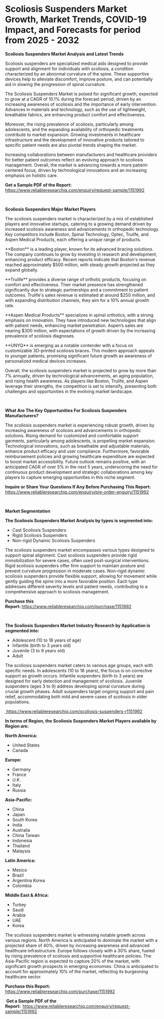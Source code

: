 <p><h1>Scoliosis Suspenders Market Growth, Market Trends, COVID-19 Impact, and Forecasts for period from 2025 - 2032</h1></p><p><strong>Scoliosis Suspenders Market Analysis and Latest Trends</strong></p>
<p><p>Scoliosis suspenders are specialized medical aids designed to provide support and alignment for individuals with scoliosis, a condition characterized by an abnormal curvature of the spine. These supportive devices help to alleviate discomfort, improve posture, and can potentially aid in slowing the progression of spinal curvature.</p><p>The Scoliosis Suspenders Market is poised for significant growth, expected to grow at a CAGR of 10.1% during the forecast period, driven by an increasing awareness of scoliosis and the importance of early intervention. Advances in materials and technology, such as the use of lightweight, breathable fabrics, are enhancing product comfort and effectiveness. </p><p>Moreover, the rising prevalence of scoliosis, particularly among adolescents, and the expanding availability of orthopedic treatments contribute to market expansion. Growing investments in healthcare infrastructure and the development of innovative products tailored to specific patient needs are also pivotal trends shaping the market.</p><p>Increasing collaborations between manufacturers and healthcare providers for better patient outcomes reflect an evolving approach to scoliosis management. Overall, the market is advancing towards a more patient-centered focus, driven by technological innovations and an increasing emphasis on holistic care.</p></p>
<p><strong>Get a Sample PDF of the Report:&nbsp;</strong> <a href="https://www.reliableresearchiq.com/enquiry/request-sample/1151992?utm_campaign=3365&utm_medium=2&utm_source=Github&utm_content=ia&utm_term=14042025&utm_id=scoliosis-suspenders">https://www.reliableresearchiq.com/enquiry/request-sample/1151992</a></p>
<p>&nbsp;</p>
<p><strong>Scoliosis Suspenders Major Market Players</strong></p>
<p><p>The scoliosis suspenders market is characterized by a mix of established players and innovative startups, catering to a growing demand driven by increased scoliosis awareness and advancements in orthopedic technology. Key competitors include Boston, Spinal Technology, Optec, Trulife, and Aspen Medical Products, each offering a unique range of products.</p><p>**Boston** is a leading player, known for its advanced bracing solutions. The company continues to grow by investing in research and development, enhancing product efficacy. Recent reports indicate that Boston's revenue reached approximately $500 million, with steady growth projected as they expand globally.</p><p>**Trulife** provides a diverse range of orthotic products, focusing on comfort and effectiveness. Their market presence has strengthened significantly due to strategic partnerships and a commitment to patient outcomes. Trulife's sales revenue is estimated at around $250 million, and with expanding distribution channels, they aim for a 10% annual growth rate.</p><p>**Aspen Medical Products** specializes in spinal orthotics, with a strong emphasis on innovation. They have introduced new technologies that align with patient needs, enhancing market penetration. Aspen’s sales are nearing $300 million, with expectations of growth driven by the increasing prevalence of scoliosis diagnoses.</p><p>**UNYQ** is emerging as a notable contender with a focus on customizable 3D-printed scoliosis braces. This modern approach appeals to younger patients, promising significant future growth as awareness of personalized medical devices increases.</p><p>Overall, the scoliosis suspenders market is projected to grow by more than 7% annually, driven by technological advancements, an aging population, and rising health awareness. As players like Boston, Trulife, and Aspen leverage their strengths, the competition is set to intensify, presenting both challenges and opportunities in the evolving market landscape.</p></p>
<p>&nbsp;</p>
<p><strong>What Are The Key Opportunities For Scoliosis Suspenders Manufacturers?</strong></p>
<p><p>The scoliosis suspenders market is experiencing robust growth, driven by increasing awareness of scoliosis and advancements in orthopedic solutions. Rising demand for customized and comfortable support garments, particularly among adolescents, is propelling market expansion. Technological innovations, such as breathable and adjustable materials, enhance product efficacy and user compliance. Furthermore, favorable reimbursement policies and growing healthcare expenditure are expected to boost market accessibility. Future outlook remains positive, with an anticipated CAGR of over 5% in the next 5 years, underscoring the need for continuous product development and strategic collaborations among key players to capture emerging opportunities in this niche segment.</p></p>
<p><strong>Inquire or Share Your Questions If Any Before Purchasing This Report:</strong> <a href="https://www.reliableresearchiq.com/enquiry/pre-order-enquiry/1151992?utm_campaign=3365&utm_medium=2&utm_source=Github&utm_content=ia&utm_term=14042025&utm_id=scoliosis-suspenders">https://www.reliableresearchiq.com/enquiry/pre-order-enquiry/1151992</a></p>
<p>&nbsp;</p>
<p><strong>Market Segmentation</strong></p>
<p><strong>The Scoliosis Suspenders Market Analysis by types is segmented into:</strong></p>
<p><ul><li>Cast Scoliosis Suspenders</li><li>Rigid Scoliosis Suspenders</li><li>Non-rigid Dynamic Scoliosis Suspenders</li></ul></p>
<p><p>The scoliosis suspenders market encompasses various types designed to support spinal alignment. Cast scoliosis suspenders provide rigid immobilization for severe cases, often used post-surgical interventions. Rigid scoliosis suspenders offer firm support to maintain posture and prevent curvature progression in moderate cases. Non-rigid dynamic scoliosis suspenders provide flexible support, allowing for movement while gently guiding the spine into a more favorable position. Each type addresses different severity levels and patient needs, contributing to a comprehensive approach to scoliosis management.</p></p>
<p><strong>Purchase this Report:&nbsp;</strong><a href="https://www.reliableresearchiq.com/purchase/1151992?utm_campaign=3365&utm_medium=2&utm_source=Github&utm_content=ia&utm_term=14042025&utm_id=scoliosis-suspenders">https://www.reliableresearchiq.com/purchase/1151992</a></p>
<p>&nbsp;</p>
<p><strong>The Scoliosis Suspenders Market Industry Research by Application is segmented into:</strong></p>
<p><ul><li>Adolescent (10 to 18 years of age)</li><li>Infantile (birth to 3 years old)</li><li>Juvenile (3 to 9 years old)</li><li>Adult</li></ul></p>
<p><p>The scoliosis suspenders market caters to various age groups, each with specific needs. In adolescents (10 to 18 years), the focus is on corrective support as growth occurs. Infantile suspenders (birth to 3 years) are designed for early detection and management of scoliosis. Juvenile suspenders (ages 3 to 9) address developing spinal curvature during crucial growth phases. Adult suspenders target ongoing support and pain relief, accommodating both mild and severe cases of scoliosis in older populations.</p></p>
<p><a href="https://www.reliableresearchiq.com/scoliosis-suspenders-r1151992?utm_campaign=3365&utm_medium=2&utm_source=Github&utm_content=ia&utm_term=14042025&utm_id=scoliosis-suspenders">&nbsp;https://www.reliableresearchiq.com/scoliosis-suspenders-r1151992</a></p>
<p><strong>In terms of Region, the Scoliosis Suspenders Market Players available by Region are:</strong></p>
<p>
    <p> <strong> North America: </strong>
        <ul>
            <li>United States</li>
            <li>Canada</li>
        </ul>
        </p> 
    <p> <strong> Europe: </strong>
        <ul>
            <li>Germany</li>
            <li>France</li>
            <li>U.K.</li>
            <li>Italy</li>
            <li>Russia</li>
        </ul>
        </p> 
    <p> <strong> Asia-Pacific: </strong>
        <ul>
            <li>China</li>
            <li>Japan</li>
            <li>South Korea</li>
            <li>India</li>
            <li>Australia</li>
            <li>China Taiwan</li>
            <li>Indonesia</li>
            <li>Thailand</li>
            <li>Malaysia</li>
        </ul>
        </p> 
    <p> <strong> Latin America: </strong>
        <ul>
            <li>Mexico</li>
            <li>Brazil</li>
            <li>Argentina Korea</li>
            <li>Colombia</li>
        </ul>
        </p> 
    <p> <strong> Middle East & Africa: </strong>
        <ul>
            <li>Turkey</li>
            <li>Saudi</li>
            <li>Arabia</li>
            <li>UAE</li>
            <li>Korea</li>
        </ul>
    </p>
    </p>
<p><p>The scoliosis suspenders market is witnessing notable growth across various regions. North America is anticipated to dominate the market with a projected share of 40%, driven by increasing awareness and advanced healthcare infrastructure. Europe follows closely with a 30% share, fueled by rising prevalence of scoliosis and supportive healthcare policies. The Asia-Pacific region is expected to capture 20% of the market, with significant growth prospects in emerging economies. China is anticipated to account for approximately 10% of the market, reflecting its burgeoning healthcare sector.</p></p>
<p><strong>Purchase this Report: </strong><a href="https://www.reliableresearchiq.com/purchase/1151992?utm_campaign=3365&utm_medium=2&utm_source=Github&utm_content=ia&utm_term=14042025&utm_id=scoliosis-suspenders">https://www.reliableresearchiq.com/purchase/1151992</a></p>
<p>&nbsp;<strong>Get a Sample PDF of the Report:&nbsp;&nbsp;</strong><a href="https://www.reliableresearchiq.com/enquiry/request-sample/1151992?utm_campaign=3365&utm_medium=2&utm_source=Github&utm_content=ia&utm_term=14042025&utm_id=scoliosis-suspenders">https://www.reliableresearchiq.com/enquiry/request-sample/1151992</a></p>
<p><strong></strong></p>
<p><p></p><p></p><p></p></p>